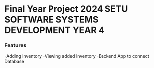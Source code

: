 # Final Year Project 2024 SETU SOFTWARE SYSTEMS DEVELOPMENT YEAR 4

### Features

-Adding Inventory
-Viewing added Inventory
-Backend App to connect Database
